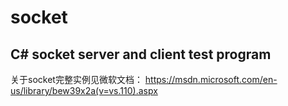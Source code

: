 # socket

C# socket server and client test program
---
关于socket完整实例见微软文档：
https://msdn.microsoft.com/en-us/library/bew39x2a(v=vs.110).aspx

